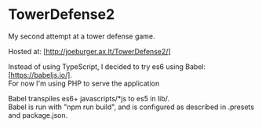 # TowerDefense2
My second attempt at a tower defense game.

Hosted at: [http://joeburger.ax.lt/TowerDefense2/]  

Instead of using TypeScript, I decided to try es6 using Babel: [https://babeljs.io/].   
For now I'm using PHP to serve the application  

Babel transpiles es6+ javascripts/*js to es5 in lib/.  
Babel is run with "npm run build", and is configured as described in .presets and package.json.
